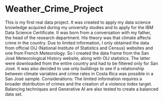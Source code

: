 # Weather_Crime_Project
This is my first real data project. It was created to apply my data science knowledge acquired during my university studies and to apply for the IBM Data Science Certificate.
It was born from a conversation with my father, the head of the research department. His theory was that climate affects crime in the country.
Due to limited information, I only obtained the data from official OIJ (National Institute of Statistics and Census) websites and one from French Meteorology.
So I created the data frame from the San José Meteorological History website, along with OIJ statistics. The latter were downloaded from the entire country and had to be filtered only for San José. It was also decided to use only buildings to see if a relationship between climate variables and crime rates in Costa Rica was possible in a San José sample.
Considerations: The limited information requires a broader distribution of crimes and the creation of a violence index target. Balancing techniques and Generative AI are also tested to create a balanced data set.
